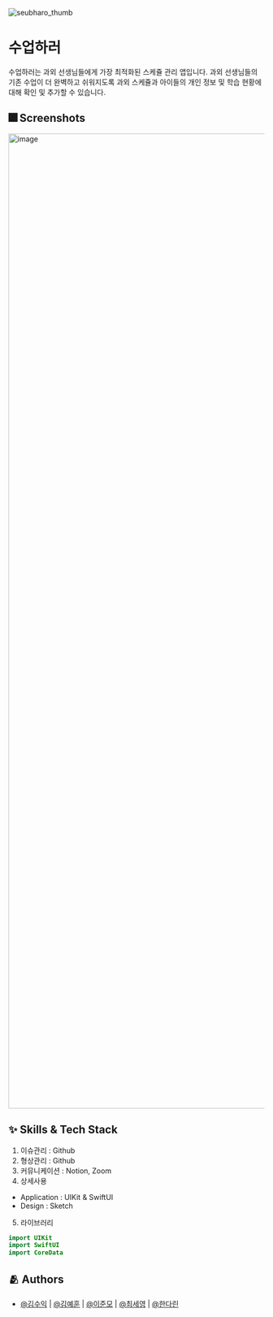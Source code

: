 ![seubharo_thumb](https://user-images.githubusercontent.com/63719961/211231916-321b39a2-ecf6-41ee-b086-4c08575b29d5.jpg)
# 수업하러
수업하러는 과외 선생님들에게 가장 최적화된 스케쥴 관리 앱입니다.
과외 선생님들의 기존 수업이 더 완벽하고 쉬워지도록 과외 스케쥴과 아이들의 개인 정보 및 학습 현황에 대해 확인 및 추가할 수 있습니다.

## :fireworks: Screenshots
<img width="1920" alt="image" src="https://user-images.githubusercontent.com/63719961/211231968-89717f61-b4d2-4359-a9f5-516105252f63.png">

## :sparkles: Skills & Tech Stack
1. 이슈관리 : Github
2. 형상관리 : Github
3. 커뮤니케이션 : Notion, Zoom<br>
4. 상세사용
- Application : UIKit & SwiftUI
- Design : Sketch<br>
5. 라이브러리
```swift
import UIKit
import SwiftUI
import CoreData
```

## :people_hugging: Authors
- [@김수익](https://github.com/profit0124) | [@김예훈](https://github.com/eraser3031) | [@이준모](https://github.com/LEJMO) | [@최세영](https://github.com/erabhre) | [@한다린](https://github.com/drin131)
